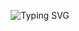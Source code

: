 <p align="center">
  <img src="https://readme-typing-svg.demolab.com?font=Fira+Code&size=24&pause=1000&color=00F7FF&center=true&vCenter=true&width=500&lines=Hola%2C+soy+Galiextro!;Ingeniero+en+formación+y+creador+digital;Bienvenido+a+mi+repositorio+👨‍💻" alt="Typing SVG" />
</p>

